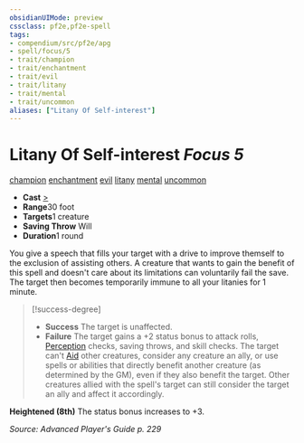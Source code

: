```yaml
---
obsidianUIMode: preview
cssclass: pf2e,pf2e-spell
tags:
- compendium/src/pf2e/apg
- spell/focus/5
- trait/champion
- trait/enchantment
- trait/evil
- trait/litany
- trait/mental
- trait/uncommon
aliases: ["Litany Of Self-interest"]
---
```

# Litany Of Self-interest *Focus 5*   
[champion](../../Rules/traits/champion.md)  [enchantment](../../Rules/traits/enchantment.md)  [evil](../../Rules/traits/evil.md)  [litany](../../Rules/traits/litany.md)  [mental](../../Rules/traits/mental.md)  [uncommon](../../Rules/traits/uncommon.md)  

- **Cast** [>](../../Rules/core-rulebook/chapter-9-playing-the-game.md#Actions "Single Action") 
- **Range**30 foot
- **Targets**1 creature
- **Saving Throw** Will
- **Duration**1 round

You give a speech that fills your target with a drive to improve themself to the exclusion of assisting others. A creature that wants to gain the benefit of this spell and doesn't care about its limitations can voluntarily fail the save. The target then becomes temporarily immune to all your litanies for 1 minute.

> [!success-degree] 
> - **Success** The target is unaffected.
> - **Failure** The target gains a +2 status bonus to attack rolls, [Perception](../skills.md#Perception) checks, saving throws, and skill checks. The target can't [Aid](../../Rules/actions/aid.md) other creatures, consider any creature an ally, or use spells or abilities that directly benefit another creature (as determined by the GM), even if they also benefit the target. Other creatures allied with the spell's target can still consider the target an ally and affect it accordingly.

**Heightened (8th)** The status bonus increases to +3.

*Source: Advanced Player's Guide p. 229*